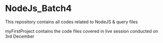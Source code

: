 # NodeJs_Batch4
This repository contains all codes related to NodeJS &amp; query files

myFirstProject contains the code files covered in live session conducted on 3rd December
